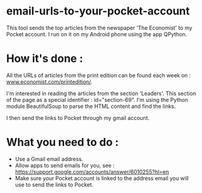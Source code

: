 # email-urls-to-your-pocket-account

This tool sends the top articles from the newspaper 'The Economist' to my Pocket account.
I run on it on my Android phone using the app QPython.

# How it's done :

All the URLs of articles from the print edition can be found each week on : www.economist.com/printedition/.

I'm interested in reading the articles from the section 'Leaders'. This section of the page as a special identifier : id="section-69".
I'm using the Python module BeautifulSoup to parse the HTML content and find the links.

I then send the links to Pocket through my gmail account.

# What you need to do :

- Use a Gmail email address.
- Allow apps to send emails for you, see : https://support.google.com/accounts/answer/6010255?hl=en
- Make sure your Pocket account is linked to the address email you will use to send the links to Pocket.
